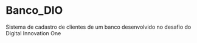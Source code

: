 # Banco_DIO
Sistema de cadastro de clientes de um banco desenvolvido no desafio do Digital Innovation One
